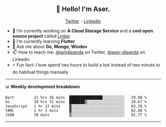 <h2 align="center">👋 Hello! I'm Aser.</h2>
<p align="center">
  <a href="https://twitter.com/iamdipanda">Twitter</a> - 
  <a href="https://www.linkedin.com/in/aser-dipanda/">Linkedin</a>
</p>


- 🔭 I’m currently working on **A Cloud Storage Service** and a **cool open source project** called [Linker](https://github.com/DipandaAser/linker)
- 🌱 I’m currently learning **Flutter**
- 💬 Ask me about **Go, Mongo, Windev**
- 📫 How to reach me: [@iamdipanda](https://twitter.com/iamdipanda) on Twitter, [@aser-dipanda](https://www.linkedin.com/in/aser-dipanda/) on Linkedin
- ⚡ Fun fact: I love spend two hours to build a bot instead of two minuts to do habitual things manually

-------

📊 **Weekly development breakdown**

<!--START_SECTION:waka-->
```text
Dart         21 hrs 56 mins  ███████████████░░░░░░░░░░   59.80 % 
Go           10 hrs 31 mins  ███████▒░░░░░░░░░░░░░░░░░   28.67 % 
JavaScript   1 hr 12 mins    ▓░░░░░░░░░░░░░░░░░░░░░░░░   03.29 % 
YAML         1 hr 3 mins     ▓░░░░░░░░░░░░░░░░░░░░░░░░   02.88 % 
JSON         39 mins         ▒░░░░░░░░░░░░░░░░░░░░░░░░   01.77 % 
```
<!--END_SECTION:waka-->

-------
